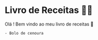 # Livro de Receitas :man_cook:

Olá ! Bem vindo ao meu livro de receitas :wave:

	- Bolo de cenoura
